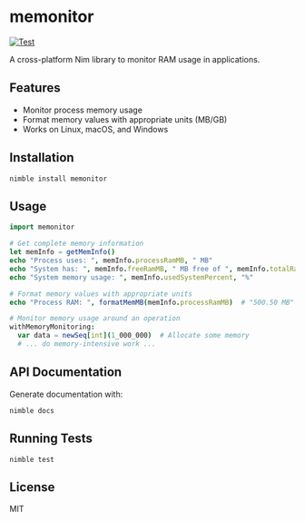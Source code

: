 # memonitor

[![Test](https://github.com/telatin/memonitor/actions/workflows/test.yml/badge.svg)](https://github.com/telatin/memonitor/actions/workflows/test.yml)

A cross-platform Nim library to monitor RAM usage in applications.

## Features

- Monitor process memory usage
- Format memory values with appropriate units (MB/GB)
- Works on Linux, macOS, and Windows

## Installation

```
nimble install memonitor
```

## Usage

```nim
import memonitor

# Get complete memory information
let memInfo = getMemInfo()
echo "Process uses: ", memInfo.processRamMB, " MB"
echo "System has: ", memInfo.freeRamMB, " MB free of ", memInfo.totalRamMB, " MB total"
echo "System memory usage: ", memInfo.usedSystemPercent, "%"

# Format memory values with appropriate units
echo "Process RAM: ", formatMemMB(memInfo.processRamMB)  # "500.50 MB" or "1.25 GB"

# Monitor memory usage around an operation
withMemoryMonitoring:
  var data = newSeq[int](1_000_000)  # Allocate some memory
  # ... do memory-intensive work ...
```

## API Documentation

Generate documentation with:

```
nimble docs
```

## Running Tests

```
nimble test
```

## License

MIT
